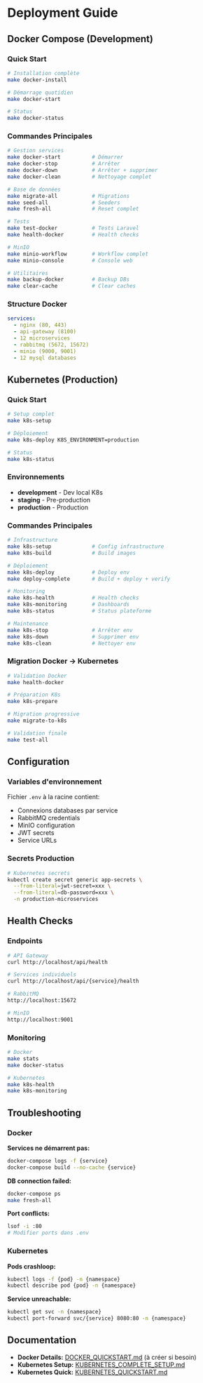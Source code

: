 # Deployment Guide

## Docker Compose (Development)

### Quick Start

```bash
# Installation complète
make docker-install

# Démarrage quotidien
make docker-start

# Status
make docker-status
```

### Commandes Principales

```bash
# Gestion services
make docker-start          # Démarrer
make docker-stop           # Arrêter
make docker-down           # Arrêter + supprimer
make docker-clean          # Nettoyage complet

# Base de données
make migrate-all           # Migrations
make seed-all              # Seeders
make fresh-all             # Reset complet

# Tests
make test-docker           # Tests Laravel
make health-docker         # Health checks

# MinIO
make minio-workflow        # Workflow complet
make minio-console         # Console web

# Utilitaires
make backup-docker         # Backup DBs
make clear-cache           # Clear caches
```

### Structure Docker

```yaml
services:
  - nginx (80, 443)
  - api-gateway (8100)
  - 12 microservices
  - rabbitmq (5672, 15672)
  - minio (9000, 9001)
  - 12 mysql databases
```

## Kubernetes (Production)

### Quick Start

```bash
# Setup complet
make k8s-setup

# Déploiement
make k8s-deploy K8S_ENVIRONMENT=production

# Status
make k8s-status
```

### Environnements

- **development** - Dev local K8s
- **staging** - Pre-production
- **production** - Production

### Commandes Principales

```bash
# Infrastructure
make k8s-setup             # Config infrastructure
make k8s-build             # Build images

# Déploiement
make k8s-deploy            # Deploy env
make deploy-complete       # Build + deploy + verify

# Monitoring
make k8s-health            # Health checks
make k8s-monitoring        # Dashboards
make k8s-status            # Status plateforme

# Maintenance
make k8s-stop              # Arrêter env
make k8s-down              # Supprimer env
make k8s-clean             # Nettoyer env
```

### Migration Docker → Kubernetes

```bash
# Validation Docker
make health-docker

# Préparation K8s
make k8s-prepare

# Migration progressive
make migrate-to-k8s

# Validation finale
make test-all
```

## Configuration

### Variables d'environnement

Fichier `.env` à la racine contient:
- Connexions databases par service
- RabbitMQ credentials
- MinIO configuration
- JWT secrets
- Service URLs

### Secrets Production

```bash
# Kubernetes secrets
kubectl create secret generic app-secrets \
  --from-literal=jwt-secret=xxx \
  --from-literal=db-password=xxx \
  -n production-microservices
```

## Health Checks

### Endpoints

```bash
# API Gateway
curl http://localhost/api/health

# Services individuels
curl http://localhost/api/{service}/health

# RabbitMQ
http://localhost:15672

# MinIO
http://localhost:9001
```

### Monitoring

```bash
# Docker
make stats
make docker-status

# Kubernetes
make k8s-health
make k8s-monitoring
```

## Troubleshooting

### Docker

**Services ne démarrent pas:**
```bash
docker-compose logs -f {service}
docker-compose build --no-cache {service}
```

**DB connection failed:**
```bash
docker-compose ps
make fresh-all
```

**Port conflicts:**
```bash
lsof -i :80
# Modifier ports dans .env
```

### Kubernetes

**Pods crashloop:**
```bash
kubectl logs -f {pod} -n {namespace}
kubectl describe pod {pod} -n {namespace}
```

**Service unreachable:**
```bash
kubectl get svc -n {namespace}
kubectl port-forward svc/{service} 8080:80 -n {namespace}
```

## Documentation

- **Docker Details:** [DOCKER_QUICKSTART.md](DOCKER_QUICKSTART.md) (à créer si besoin)
- **Kubernetes Setup:** [KUBERNETES_COMPLETE_SETUP.md](KUBERNETES_COMPLETE_SETUP.md)
- **Kubernetes Quick:** [KUBERNETES_QUICKSTART.md](KUBERNETES_QUICKSTART.md)
